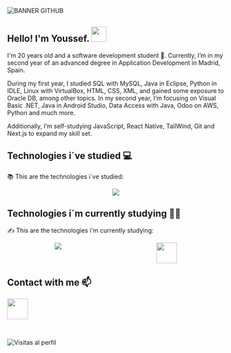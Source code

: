 ![BANNER GITHUB](https://github.com/user-attachments/assets/74b2a3f2-a53c-4ade-adfa-7a507e4b9a4f)
## Hello! I'm Youssef. <img src="https://github.com/TheDudeThatCode/TheDudeThatCode/blob/master/Assets/Hi.gif" width="35" />
I'm 20 years old and a software development student 🐣. Currently, I’m in my second year of an advanced degree in Application Development in Madrid, Spain.

During my first year, I studied SQL with MySQL, Java in Eclipse, Python in IDLE, Linux with VirtualBox, HTML, CSS, XML, and gained some exposure to Oracle DB, among other topics.
In my second year, I’m focusing on Visual Basic .NET, Java in Android Studio, Data Access with Java, Odoo on AWS, Python and much more.

Additionally, I’m self-studying JavaScript, React Native, TailWind, Git and Next.js to expand my skill set.
## Technologies i´ve studied :computer:
:books: This are the technologies i´ve studied:
<div style="display: flex; justify-content: space-around;">
 <img src="https://skillicons.dev/icons?i=mysql,python,java,html,css" />
</div>

 ## Technologies i´m currently studying 🧑‍💻
 ✍️ This are the technologies i'm currently studying:
<div style="display: flex; justify-content: space-around;">
<img src="https://skillicons.dev/icons?i=git,javascript,nextjs,java,react,androidstudio,python,tailwind" />
<img src="https://github.com/user-attachments/assets/3c052ae7-76b1-4e45-bbb5-ed06b34faadd" width="48"/>
 </div>

## Contact with me :mailbox:
<a href="https://twitter.com/YoussefAKQ"><img src="https://github.com/user-attachments/assets/255d96f3-b967-4089-adef-cecc3b227e6b" width="48"/></a>

<br>

![Visitas al perfil](https://hits.dwyl.com/YoussefAKQ/YoussefAKQ.svg)
